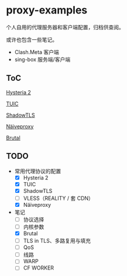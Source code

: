 # proxy-examples

个人自用的代理服务器和客户端配置，归档供查阅。

或许也包含一些笔记。

- Clash.Meta 客户端
- sing-box 服务端/客户端

## ToC

[Hysteria 2](/docs/protocols/hysteria2.md)

[TUIC](/docs/protocols/tuic.md)

[ShadowTLS](/docs/protocols/shadowtls.md)

[Näiveproxy](/docs/protocols/naiveproxy.md)

[Brutal](/docs/brutal.md)

## TODO

- 常用代理协议的配置
  - [x] Hysteria 2
  - [x] TUIC
  - [x] ShadowTLS
  - [ ] VLESS（REALITY / 套 CDN）
  - [x] Näiveproxy
- 笔记
  - [ ] 协议选择
  - [ ] 内核参数
  - [x] Brutal
  - [ ] TLS in TLS、多路复用与填充
  - [ ] QoS
  - [ ] 线路
  - [ ] WARP
  - [ ] CF WORKER